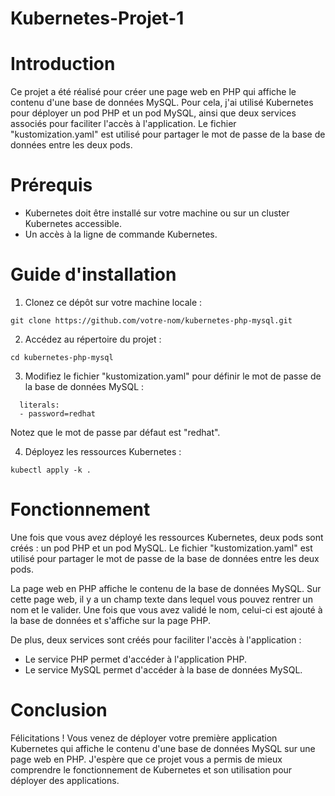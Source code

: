 # Kubernetes-Projet-1

# Introduction

Ce projet a été réalisé pour créer une page web en PHP qui affiche le contenu d'une base de données MySQL. Pour cela, j'ai utilisé Kubernetes pour déployer un pod PHP et un pod MySQL, ainsi que deux services associés pour faciliter l'accès à l'application. Le fichier "kustomization.yaml" est utilisé pour partager le mot de passe de la base de données entre les deux pods.

# Prérequis

- Kubernetes doit être installé sur votre machine ou sur un cluster Kubernetes accessible.
- Un accès à la ligne de commande Kubernetes.

# Guide d'installation

1. Clonez ce dépôt sur votre machine locale :
```
git clone https://github.com/votre-nom/kubernetes-php-mysql.git
```

2. Accédez au répertoire du projet :
```
cd kubernetes-php-mysql
```

3. Modifiez le fichier "kustomization.yaml" pour définir le mot de passe de la base de données MySQL :
```
  literals:
  - password=redhat
```
Notez que le mot de passe par défaut est "redhat".

4. Déployez les ressources Kubernetes :
```
kubectl apply -k .
```

# Fonctionnement

Une fois que vous avez déployé les ressources Kubernetes, deux pods sont créés : un pod PHP et un pod MySQL. Le fichier "kustomization.yaml" est utilisé pour partager le mot de passe de la base de données entre les deux pods.

La page web en PHP affiche le contenu de la base de données MySQL. Sur cette page web, il y a un champ texte dans lequel vous pouvez rentrer un nom et le valider. Une fois que vous avez validé le nom, celui-ci est ajouté à la base de données et s'affiche sur la page PHP.

De plus, deux services sont créés pour faciliter l'accès à l'application :

- Le service PHP permet d'accéder à l'application PHP.
- Le service MySQL permet d'accéder à la base de données MySQL.

# Conclusion

Félicitations ! Vous venez de déployer votre première application Kubernetes qui affiche le contenu d'une base de données MySQL sur une page web en PHP. J'espère que ce projet vous a permis de mieux comprendre le fonctionnement de Kubernetes et son utilisation pour déployer des applications.

